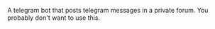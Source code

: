 A telegram bot that posts telegram messages in a private forum.
You probably don't want to use this.

